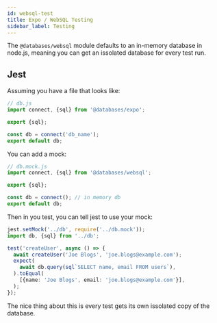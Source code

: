 ```yaml
---
id: websql-test
title: Expo / WebSQL Testing
sidebar_label: Testing
---
```


The `@databases/websql` module defaults to an in-memory database in node.js, meaning you can get an issolated database for every test run.

## Jest

Assuming you have a file that looks like:

```ts
// db.js
import connect, {sql} from '@databases/expo';

export {sql};

const db = connect('db_name');
export default db;
```

You can add a mock:

```ts
// db.mock.js
import connect, {sql} from '@databases/websql';

export {sql};

const db = connect(); // in memory db
export default db;
```

Then in you test, you can tell jest to use your mock:

```ts
jest.setMock('../db', require('../db.mock'));
import db, {sql} from '../db';

test('createUser', async () => {
  await createUser('Joe Blogs', 'joe.blogs@example.com');
  expect(
    await db.query(sql`SELECT name, email FROM users`),
  ).toEqual(
    [{name: 'Joe Blogs', email: 'joe.blogs@example.com'}],
  );
});
```

The nice thing about this is every test gets its own issolated copy of the database.